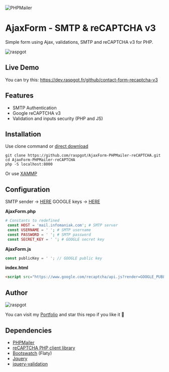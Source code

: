 ![PHPMailer](https://dev.raspgot.fr/github/contact-form-recaptcha-v3/raspgot-blue.png)

# AjaxForm - SMTP & reCAPTCHA v3
Simple form using Ajax, validations, SMTP and reCAPTCHA v3 for PHP.

![raspgot](https://dev.raspgot.fr/github/contact-form-recaptcha-v3/screen-form.png)

## Live Demo
You can try this: https://dev.raspgot.fr/github/contact-form-recaptcha-v3

## Features
* SMTP Authentication
* Google reCAPTCHA v3
* Validation and inputs security (PHP and JS)

## Installation
Use clone command or [direct download](https://github.com/raspgot/AjaxForm-PHPMailer-reCAPTCHA/archive/master.zip)

```shell
git clone https://github.com/raspgot/AjaxForm-PHPMailer-reCAPTCHA.git
cd AjaxForm-PHPMailer-reCAPTCHA
php -S localhost:8000
```
Or use [XAMMP](https://www.apachefriends.org)

## Configuration
SMTP sender &rarr; [HERE](https://www.infomaniak.com/fr/hebergement/web-et-mail/hebergement-mail)
GOOGLE keys &rarr; [HERE](https://www.google.com/recaptcha/intro/v3.html)   

**AjaxForm.php**
```php
# Constants to redefined
 const HOST = 'mail.infomaniak.com'; # SMTP server
 const USERNAME = ' '; # SMTP username
 const PASSWORD = ' '; # SMTP password
 const SECRET_KEY = ' '; # GOOGLE secret key
```

**AjaxForm.js**
```javascript
const publicKey = ' '; // GOOGLE public key
```

**index.html**
```html
<script src="https://www.google.com/recaptcha/api.js?render=GOOGLE_PUBLIC_KEY"></script>
```

## Author
![raspgot](https://dev.raspgot.fr/github/contact-form-recaptcha-v3/raspgot-blue.png)

You can visit my [Portfolio](https://raspgot.fr) and star this repo if you like it 🤖

## Dependencies
* [PHPMailer](https://github.com/PHPMailer/PHPMailer)
* [reCAPTCHA PHP client library](https://github.com/google/recaptcha)
* [Bootswatch](https://github.com/thomaspark/bootswatch) (Flaty)
* [Jquery](https://github.com/jquery/jquery)
* [jquery-validation](https://github.com/jquery-validation/jquery-validation)
